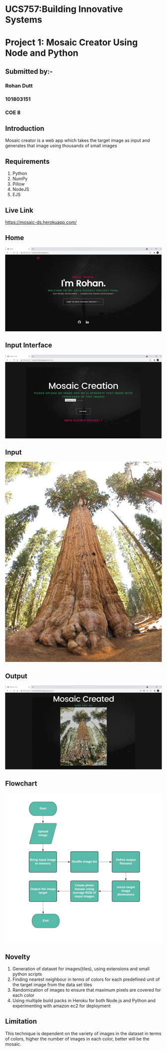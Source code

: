 # UCS757:Building Innovative Systems
# Project 1: Mosaic Creator Using Node and Python
## Submitted by:-
### Rohan Dutt
### 101803151
### COE 8

## Introduction
Mosaic creator is a web app which takes the target image as input and generates that image using thousands of small images

## Requirements
1. Python
2. NumPy
3. Pillow
4. NodeJS
5. EJS

## Live Link
https://mosaic-ds.herokuapp.com/

## Home
![Home](home.jpeg)

## Input Interface
![Interface](interface.jpeg)

## Input
![Input](input.jpg)

## Output
![Output](output.jpeg)

## Flowchart
![Flowchart](flowchart.jpeg)

## Novelty
1. Generation of dataset for images(tiles), using extensions and small python scripts  
2. Finding nearest neighbour in terms of colors for each predefined unit of the target image from the data set tiles  
3. Randomization of images to ensure that maximum pixels are covered for each color  
4. Using multiple build packs in Heroku for both Node.js and Python and experimenting with amazon ec2 for deployment

## Limitation
This technique is dependent on the variety of images in the dataset in terms of colors, higher the number of images in each color, better will be the mosaic.

